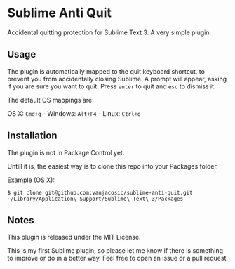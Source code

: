 Sublime Anti Quit
=================

Accidental quitting protection for Sublime Text 3. A very simple plugin.

## Usage

The plugin is automatically mapped to the quit keyboard shortcut, to prevent you from accidentally closing Sublime. A prompt will appear, asking if you are sure you want to quit. Press `enter` to quit and `esc` to dismiss it.

The default OS mappings are:

OS X: `Cmd+q` - Windows: `Alt+F4` - Linux: `Ctrl+q`


## Installation

The plugin is not in Package Control yet.

Untill it is, the easiest way is to clone this repo into your Packages folder.

Example (OS X):

	$ git clone git@github.com:vanjacosic/sublime-anti-quit.git ~/Library/Application\ Support/Sublime\ Text\ 3/Packages
	

## Notes

This plugin is released under the MIT License.

This is my first Sublime plugin, so please let me know if there is something to improve or do in a better way. Feel free to open an issue or a pull request.